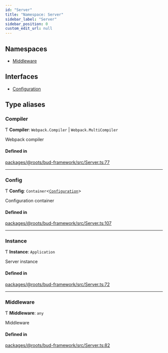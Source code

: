 ```yaml
---
id: "Server"
title: "Namespace: Server"
sidebar_label: "Server"
sidebar_position: 0
custom_edit_url: null
---
```


## Namespaces

- [Middleware](Server.Middleware.md)

## Interfaces

- [Configuration](../interfaces/Server.Configuration.md)

## Type aliases

### Compiler

Ƭ **Compiler**: `Webpack.Compiler` \| `Webpack.MultiCompiler`

Webpack compiler

#### Defined in

[packages/@roots/bud-framework/src/Server.ts:77](https://github.com/roots/bud/blob/add6758eb/packages/@roots/bud-framework/src/Server.ts#L77)

___

### Config

Ƭ **Config**: `Container`<[`Configuration`](../interfaces/Server.Configuration.md)\>

Configuration container

#### Defined in

[packages/@roots/bud-framework/src/Server.ts:107](https://github.com/roots/bud/blob/add6758eb/packages/@roots/bud-framework/src/Server.ts#L107)

___

### Instance

Ƭ **Instance**: `Application`

Server instance

#### Defined in

[packages/@roots/bud-framework/src/Server.ts:72](https://github.com/roots/bud/blob/add6758eb/packages/@roots/bud-framework/src/Server.ts#L72)

___

### Middleware

Ƭ **Middleware**: `any`

Middleware

#### Defined in

[packages/@roots/bud-framework/src/Server.ts:82](https://github.com/roots/bud/blob/add6758eb/packages/@roots/bud-framework/src/Server.ts#L82)
